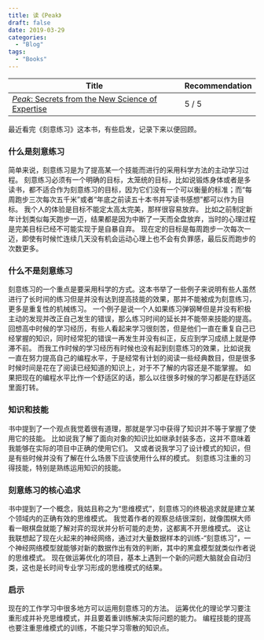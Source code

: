 ```yaml
---
title: 读《Peak》
draft: false
date: 2019-03-29
categories:
  - "Blog"
tags:
  - "Books"
---
```


| Title | Recommendation |
|---|---|
| [*Peak*: Secrets from the New Science of Expertise](https://www.amazon.com/Peak-Secrets-New-Science-Expertise-ebook/dp/B011H56MKS) | 5 / 5 |

最近看完《刻意练习》这本书，有些启发，记录下来以便回顾。

### 什么是刻意练习
简单来说，刻意练习是为了提高某一个技能而进行的采用科学方法的主动学习过程。
刻意练习必须有一个明确的目标，太笼统的目标，比如说锻炼身体或者是多读书，都不适合作为刻意练习的目标，因为它们没有一个可以衡量的标准；而“每周跑步三次每次五千米”或者“年底之前读五十本书并写读书感想”都可以作为目标。
我个人的体验是目标不能定太高太完美，那样很容易放弃。
比如之前制定新年计划类似每天跑步一迈，结果都是因为中断了一天而全盘放弃，当时的心理过程是完美目标已经不可能实现于是自暴自弃。
现在定的目标是每周跑步一次每次一迈，即使有时候忙连续几天没有机会运动心理上也不会有负罪感，最后反而跑步的次数更多。

### 什么不是刻意练习
刻意练习的一个重点是要采用科学的方式。这本书举了一些例子来说明有些人虽然进行了长时间的练习但是并没有达到提高技能的效果，那并不能被成为刻意练习，更多是重复性的机械练习。
一个例子是说一个人如果练习弹钢琴但是并没有积极主动的发现并改正自己发生的错误，那么练习时间的延长并不能带来技能的提高。
回想高中时候的学习经历，有些人看起来学习很刻苦，但是他们一直在重复自己已经掌握的知识，同时经常犯的错误一再发生并没有纠正，反应到学习成绩上就是停滞不前。
而我工作时候的学习经历有时候也没有起到刻意练习的效果，比如说我一直在努力提高自己的编程水平，于是经常有计划的阅读一些经典数目，但是很多时候时间是花在了阅读已经知道的知识上，对于不了解的内容还是不能掌握。
如果把现在的编程水平比作一个舒适区的话，那么以往很多时候的学习都是在舒适区里面打转。


### 知识和技能
书中提到了一个观点我觉着很有道理，那就是学习中获得了知识并不等于掌握了使用它的技能。
比如说我了解了面向对象的知识比如继承封装多态，这并不意味着我能够在实际的项目中正确的使用它们。
又或者说我学习了设计模式的知识，但是有些时候并没有了解在什么场景下应该使用什么样的模式。
刻意练习注重的习得技能，特别是熟练运用知识的技能。


### 刻意练习的核心追求
书中提到了一个概念，我姑且称之为“思维模式”，刻意练习的终极追求就是建立某个领域内的正确有效的思维模式。
我觉着作者的观察总结很深刻，就像围棋大师看一眼棋盘就能了解对弈的现状并分析可能的走势，这都离不开思维模式。
这让我联想起了现在火起来的神经网络，通过对大量数据样本的训练-“刻意练习”，一个神经网络模型就能够对新的数据作出有效的判断，其中的黑盒模型就类似作者说的思维模式。
现在做运筹优化的项目，基本上遇到一个新的问题大脑就会自动归类，这也是长时间专业学习形成的思维模式的结果。


### 启示
现在的工作学习中很多地方可以运用刻意练习的方法。
运筹优化的理论学习要注重形成并补充思维模式，并且要着重训练解决实际问题的能力。
编程技能的提高也要注重思维模式的训练，不能只学习零散的知识点。






